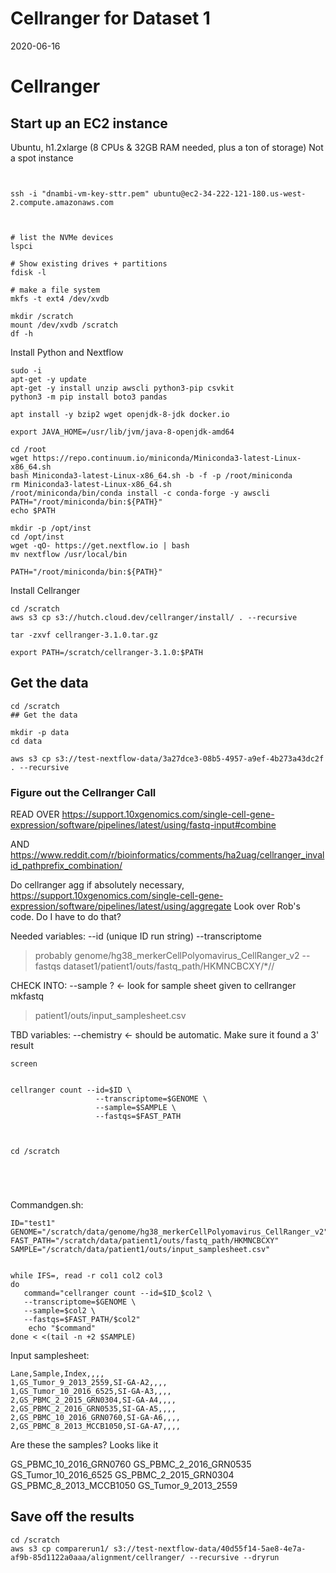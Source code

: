 # Cellranger for Dataset 1

2020-06-16

# Cellranger

## Start up an EC2 instance

Ubuntu, h1.2xlarge (8 CPUs & 32GB RAM needed, plus a ton of storage)
Not a spot instance

```


ssh -i "dnambi-vm-key-sttr.pem" ubuntu@ec2-34-222-121-180.us-west-2.compute.amazonaws.com



```



```
# list the NVMe devices
lspci

# Show existing drives + partitions
fdisk -l

# make a file system
mkfs -t ext4 /dev/xvdb

mkdir /scratch
mount /dev/xvdb /scratch
df -h

```

Install Python and Nextflow

```
sudo -i
apt-get -y update
apt-get -y install unzip awscli python3-pip csvkit
python3 -m pip install boto3 pandas

apt install -y bzip2 wget openjdk-8-jdk docker.io

export JAVA_HOME=/usr/lib/jvm/java-8-openjdk-amd64

cd /root
wget https://repo.continuum.io/miniconda/Miniconda3-latest-Linux-x86_64.sh
bash Miniconda3-latest-Linux-x86_64.sh -b -f -p /root/miniconda
rm Miniconda3-latest-Linux-x86_64.sh
/root/miniconda/bin/conda install -c conda-forge -y awscli
PATH="/root/miniconda/bin:${PATH}"
echo $PATH

mkdir -p /opt/inst
cd /opt/inst
wget -qO- https://get.nextflow.io | bash
mv nextflow /usr/local/bin

PATH="/root/miniconda/bin:${PATH}"
```


Install Cellranger

```
cd /scratch
aws s3 cp s3://hutch.cloud.dev/cellranger/install/ . --recursive

tar -zxvf cellranger-3.1.0.tar.gz

export PATH=/scratch/cellranger-3.1.0:$PATH
```


## Get the data

```
cd /scratch
## Get the data

mkdir -p data
cd data

aws s3 cp s3://test-nextflow-data/3a27dce3-08b5-4957-a9ef-4b273a43dc2f . --recursive
```





### Figure out the Cellranger Call

READ OVER https://support.10xgenomics.com/single-cell-gene-expression/software/pipelines/latest/using/fastq-input#combine

AND https://www.reddit.com/r/bioinformatics/comments/ha2uag/cellranger_invalid_pathprefix_combination/

Do cellranger agg if absolutely necessary, https://support.10xgenomics.com/single-cell-gene-expression/software/pipelines/latest/using/aggregate
   Look over Rob's code. Do I have to do that? 

Needed variables:
--id (unique ID run string)
--transcriptome
   > probably genome/hg38_merkerCellPolyomavirus_CellRanger_v2
--fastqs
   > dataset1/patient1/outs/fastq_path/HKMNCBCXY/*/<files>/

CHECK INTO:
--sample ? <- look for sample sheet given to cellranger mkfastq
   > patient1/outs/input_samplesheet.csv


TBD variables:
--chemistry <- should be automatic. Make sure it found a 3' result

```
screen


cellranger count --id=$ID \
                   --transcriptome=$GENOME \
                   --sample=$SAMPLE \
                   --fastqs=$FAST_PATH



cd /scratch





```

Commandgen.sh:

```
ID="test1"
GENOME="/scratch/data/genome/hg38_merkerCellPolyomavirus_CellRanger_v2"
FAST_PATH="/scratch/data/patient1/outs/fastq_path/HKMNCBCXY"
SAMPLE="/scratch/data/patient1/outs/input_samplesheet.csv"


while IFS=, read -r col1 col2 col3
do
   command="cellranger count --id=$ID_$col2 \
   --transcriptome=$GENOME \
   --sample=$col2 \
   --fastqs=$FAST_PATH/$col2"
    echo "$command"
done < <(tail -n +2 $SAMPLE)

```

Input samplesheet:

```
Lane,Sample,Index,,,,
1,GS_Tumor_9_2013_2559,SI-GA-A2,,,,
1,GS_Tumor_10_2016_6525,SI-GA-A3,,,,
2,GS_PBMC_2_2015_GRN0304,SI-GA-A4,,,,
2,GS_PBMC_2_2016_GRN0535,SI-GA-A5,,,,
2,GS_PBMC_10_2016_GRN0760,SI-GA-A6,,,,
2,GS_PBMC_8_2013_MCCB1050,SI-GA-A7,,,,
```

Are these the samples? Looks like it

GS_PBMC_10_2016_GRN0760
GS_PBMC_2_2016_GRN0535
GS_Tumor_10_2016_6525
GS_PBMC_2_2015_GRN0304
GS_PBMC_8_2013_MCCB1050
GS_Tumor_9_2013_2559







## Save off the results

```
cd /scratch
aws s3 cp comparerun1/ s3://test-nextflow-data/40d55f14-5ae8-4e7a-af9b-85d1122a0aaa/alignment/cellranger/ --recursive --dryrun
```


















